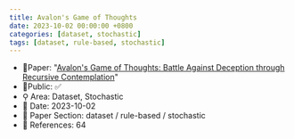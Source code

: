 ```yaml
---
title: Avalon's Game of Thoughts
date: 2023-10-02 00:00:00 +0800
categories: [dataset, stochastic]
tags: [dataset, rule-based, stochastic]
---
```


- 📙Paper: "[Avalon's Game of Thoughts: Battle Against Deception through Recursive Contemplation](https://www.semanticscholar.org/paper/Avalon's-Game-of-Thoughts%3A-Battle-Against-Deception-Wang-Liu/b783168c885ecbae0fccdb46ec8e9afd0ef99b7f)"
- 🔑Public: ✅
- ⚲ Area: Dataset, Stochastic
- 📅 Date: 2023-10-02
- 🔎 Paper Section: dataset / rule-based / stochastic
- 📝 References: 64
